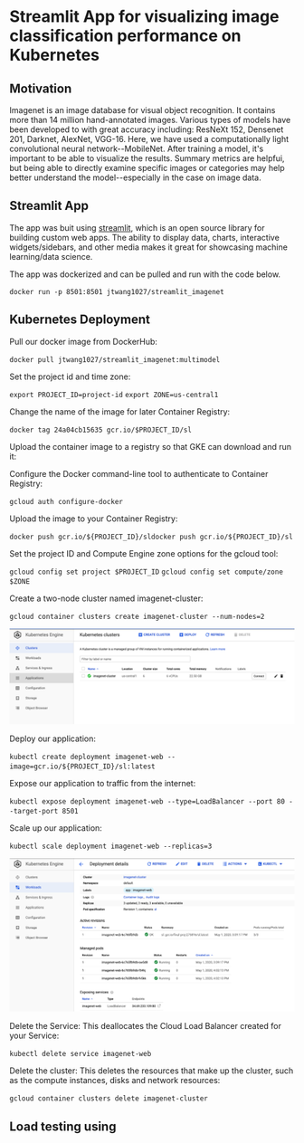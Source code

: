 # Streamlit App for visualizing image classification performance on Kubernetes

## Motivation
Imagenet is an image database for visual object recognition. It contains more than 14 million hand-annotated images. Various types of models have been developed to with great accuracy including: ResNeXt 152, Densenet 201, Darknet, AlexNet, VGG-16. Here, we have used a computationally light convolutional neural network--MobileNet. After training a model, it's important to be able to visualize the results. Summary metrics are helpfui, but being able to directly examine specific images or categories may help better understand the model--especially in the case on image data. 

## Streamlit App
The app was buit using [streamlit](https://docs.streamlit.io/), which is an open source library for building custom web apps. The ability to display data, charts, interactive widgets/sidebars, and other media makes it great for showcasing machine learning/data science.

The app was dockerized and can be pulled and run with the code below. 
```
docker run -p 8501:8501 jtwang1027/streamlit_imagenet 
```

## Kubernetes Deployment

Pull our docker image from DockerHub: 

`docker pull jtwang1027/streamlit_imagenet:multimodel`

Set the project id and time zone: 

`export PROJECT_ID=project-id` `export ZONE=us-central1`

Change the name of the image for later Container Registry: 

`docker tag 24a04cb15635 gcr.io/$PROJECT_ID/sl`

Upload the container image to a registry so that GKE can download and run it: 

Configure the Docker command-line tool to authenticate to Container Registry: 

`gcloud auth configure-docker`

Upload the image to your Container Registry: 

`docker push gcr.io/${PROJECT_ID}/sldocker push gcr.io/${PROJECT_ID}/sl`
    
Set the project ID and Compute Engine zone options for the gcloud tool: 

`gcloud config set project $PROJECT_ID` `gcloud config set compute/zone $ZONE`

Create a two-node cluster named imagenet-cluster: 

`gcloud container clusters create imagenet-cluster --num-nodes=2`

![cluster](https://github.com/Tian372/590-Final-Project/blob/master/pic/cluster.png?raw=true)

Deploy our application: 

`kubectl create deployment imagenet-web --image=gcr.io/${PROJECT_ID}/sl:latest`

Expose our application to traffic from the internet: 

`kubectl expose deployment imagenet-web --type=LoadBalancer --port 80 --target-port 8501`

Scale up our application:

`kubectl scale deployment imagenet-web --replicas=3`

![pods](https://github.com/Tian372/590-Final-Project/blob/master/pic/pods.png?raw=true)

Delete the Service: This deallocates the Cloud Load Balancer created for your Service:

`kubectl delete service imagenet-web`

Delete the cluster: This deletes the resources that make up the cluster, such as the compute instances, disks and network resources: 

`gcloud container clusters delete imagenet-cluster`



## Load testing using 
